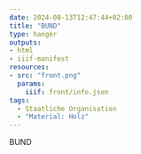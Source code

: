 ```yaml
---
date: 2024-08-13T12:47:44+02:00
title: "BUND"
type: hanger
outputs:
- html
- iiif-manifest
resources:
- src: "front.png"
  params:
    iiif: front/info.json
tags:
  - Staatliche Organisation
  - "Material: Holz"
---
```

BUND
